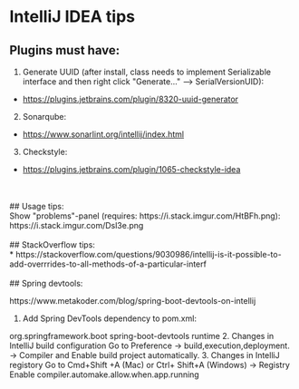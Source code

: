 # IntelliJ IDEA tips
## Plugins must have:<br/>
1. Generate UUID (after install, class needs to implement Serializable interface and then right click "Generate..." --> SerialVersionUID):<br/>
* https://plugins.jetbrains.com/plugin/8320-uuid-generator<br/>
2. Sonarqube:<br/>
* https://www.sonarlint.org/intellij/index.html<br/>
3. Checkstyle:<br/>
*  https://plugins.jetbrains.com/plugin/1065-checkstyle-idea<br/>

<br/>
<br/>
## Usage tips:<br/>
Show "problems"-panel (requires: https://i.stack.imgur.com/HtBFh.png):<br/>
https://i.stack.imgur.com/Dsl3e.png<br/>
<br/>
## StackOverflow tips:<br/>
* https://stackoverflow.com/questions/9030986/intellij-is-it-possible-to-add-overrrides-to-all-methods-of-a-particular-interf<br/>
<br/>
## Spring devtools:<br/>
<p>
https://www.metakoder.com/blog/spring-boot-devtools-on-intellij

1. Add Spring DevTools dependency to pom.xml:
<dependency>
   <groupId>org.springframework.boot</groupId>
   <artifactId>spring-boot-devtools</artifactId>
   <scope>runtime</scope>
</dependency>
2. Changes in IntelliJ build configuration
Go to Preference -> build,execution,deployment. -> Compiler and Enable build project automatically.
3. Changes in IntelliJ registory
   Go to Cmd+Shift +A (Mac) or Ctrl+ Shift+A (Windows) -> Registry
   Enable compiler.automake.allow.when.app.running
<p>
